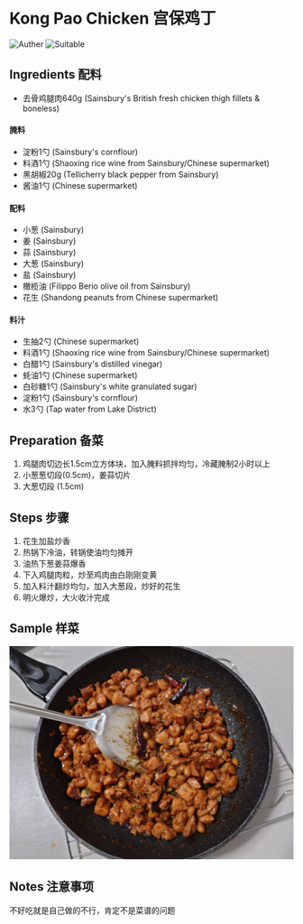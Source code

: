 # Kong Pao Chicken 宫保鸡丁

![Auther](https://img.shields.io/badge/Author-Aiden-orange)
![Suitable](https://img.shields.io/badge/Suitable%20For-2%20People-brightgreen)

## Ingredients 配料

- 去骨鸡腿肉640g (Sainsbury's British fresh chicken thigh fillets & boneless)

#### 腌料

- 淀粉1勺 (Sainsbury's cornflour)
- 料酒1勺 (Shaoxing rice wine from Sainsbury/Chinese supermarket)
- 黑胡椒20g (Tellicherry black pepper from Sainsbury)
- 酱油1勺 (Chinese supermarket)

#### 配料

- 小葱 (Sainsbury)
- 姜 (Sainsbury)
- 蒜 (Sainsbury)
- 大葱 (Sainsbury)
- 盐 (Sainsbury)
- 橄榄油 (Filippo Berio olive oil from Sainsbury)
- 花生 (Shandong peanuts from Chinese supermarket)

#### 料汁

- 生抽2勺 (Chinese supermarket)
- 料酒1勺 (Shaoxing rice wine from Sainsbury/Chinese supermarket)
- 白醋1勺 (Sainsbury's distilled vinegar)
- 蚝油1勺 (Chinese supermarket)
- 白砂糖1勺 (Sainsbury's white granulated sugar)
- 淀粉1勺 (Sainsbury's cornflour)
- 水3勺 (Tap water from Lake District)

## Preparation 备菜

1. 鸡腿肉切边长1.5cm立方体块，加入腌料抓拌均匀，冷藏腌制2小时以上
2. 小葱葱切段(0.5cm)，姜蒜切片
3. 大葱切段 (1.5cm)

## Steps 步骤

1. 花生加盐炒香
2. 热锅下冷油，转锅使油均匀摊开
3. 油热下葱姜蒜爆香
4. 下入鸡腿肉粒，炒至鸡肉由白刚刚变黄
5. 加入料汁翻炒均匀，加入大葱段，炒好的花生
6. 明火爆炒，大火收汁完成

## Sample 样菜

<div>
    <img src="imgs/index/kong_pao_chicken_20230203.JPG">
</div>  

## Notes 注意事项

不好吃就是自己做的不行，肯定不是菜谱的问题
